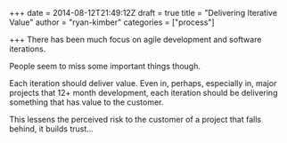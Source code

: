 +++
date = 2014-08-12T21:49:12Z
draft = true
title = "Delivering Iterative Value"
author = "ryan-kimber"
categories = ["process"]

+++
There has been much focus on agile development and software iterations.

People seem to miss some important things though.

Each iteration should deliver value. Even in, perhaps, especially in, major projects that 12+ month development, each iteration should be delivering something that has value to the customer.

This lessens the perceived risk to the customer of a project that falls behind, it builds trust...
